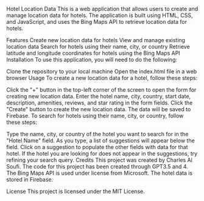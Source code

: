 Hotel Location Data
This is a web application that allows users to create and manage location data for hotels. The application is built using HTML, CSS, and JavaScript, and uses the Bing Maps API to retrieve location data for hotels.

Features
Create new location data for hotels
View and manage existing location data
Search for hotels using their name, city, or country
Retrieve latitude and longitude coordinates for hotels using the Bing Maps API
Installation
To use this application, you will need to do the following:

Clone the repository to your local machine
Open the index.html file in a web browser
Usage
To create a new location data for a hotel, follow these steps:

Click the "+" button in the top-left corner of the screen to open the form for creating new location data.
Enter the hotel name, city, country, start date, description, amenities, reviews, and star rating in the form fields.
Click the "Create" button to create the new location data. The data will be saved to Firebase.
To search for hotels using their name, city, or country, follow these steps:

Type the name, city, or country of the hotel you want to search for in the "Hotel Name" field.
As you type, a list of suggestions will appear below the field. Click on a suggestion to populate the other fields with data for that hotel.
If the hotel you are looking for does not appear in the suggestions, try refining your search query.
Credits
This project was created by Charles Al Soufi. The code for this project has been created through GPT3.5 and 4. The Bing Maps API is used under license from Microsoft. The hotel data is stored in Firebase.

License
This project is licensed under the MIT License.